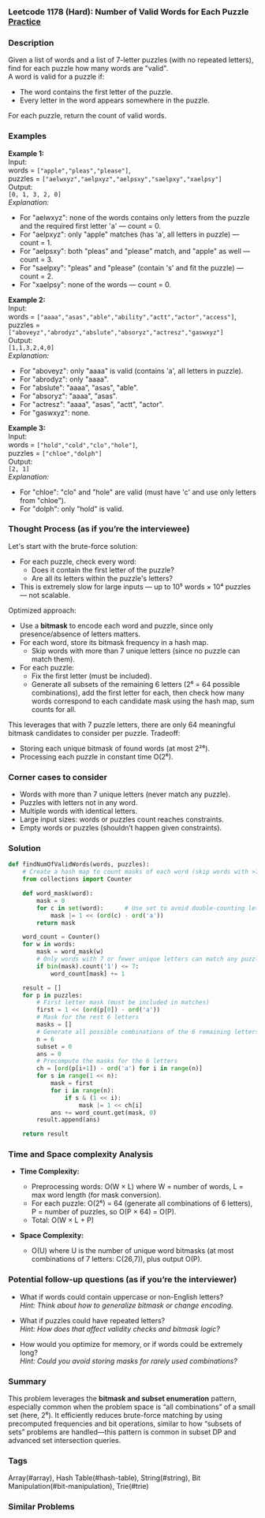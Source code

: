 ### Leetcode 1178 (Hard): Number of Valid Words for Each Puzzle [Practice](https://leetcode.com/problems/number-of-valid-words-for-each-puzzle)

### Description  
Given a list of words and a list of 7-letter puzzles (with no repeated letters), find for each puzzle how many words are "valid".  
A word is valid for a puzzle if:
- The word contains the first letter of the puzzle.
- Every letter in the word appears somewhere in the puzzle.

For each puzzle, return the count of valid words.

### Examples  

**Example 1:**  
Input:  
words = `["apple","pleas","please"]`,  
puzzles = `["aelwxyz","aelpxyz","aelpsxy","saelpxy","xaelpsy"]`  
Output:  
`[0, 1, 3, 2, 0]`  
*Explanation:*
- For "aelwxyz": none of the words contains only letters from the puzzle and the required first letter 'a' — count = 0.
- For "aelpxyz": only "apple" matches (has 'a', all letters in puzzle) — count = 1.
- For "aelpsxy": both "pleas" and "please" match, and "apple" as well — count = 3.
- For "saelpxy": "pleas" and "please" (contain 's' and fit the puzzle) — count = 2.
- For "xaelpsy": none of the words — count = 0.

**Example 2:**  
Input:  
words = `["aaaa","asas","able","ability","actt","actor","access"]`,  
puzzles = `["aboveyz","abrodyz","abslute","absoryz","actresz","gaswxyz"]`  
Output:  
`[1,1,3,2,4,0]`  
*Explanation:*
- For "aboveyz": only "aaaa" is valid (contains 'a', all letters in puzzle).
- For "abrodyz": only "aaaa".
- For "abslute": "aaaa", "asas", "able".
- For "absoryz": "aaaa", "asas".
- For "actresz": "aaaa", "asas", "actt", "actor".
- For "gaswxyz": none.

**Example 3:**  
Input:  
words = `["hold","cold","clo","hole"]`,  
puzzles = `["chloe","dolph"]`  
Output:  
`[2, 1]`  
*Explanation:*
- For "chloe": "clo" and "hole" are valid (must have 'c' and use only letters from "chloe").
- For "dolph": only "hold" is valid.

### Thought Process (as if you’re the interviewee)  
Let's start with the brute-force solution:
- For each puzzle, check every word:
  - Does it contain the first letter of the puzzle?
  - Are all its letters within the puzzle's letters?
- This is extremely slow for large inputs — up to 10⁵ words × 10⁴ puzzles — not scalable.

Optimized approach:
- Use a **bitmask** to encode each word and puzzle, since only presence/absence of letters matters.
- For each word, store its bitmask frequency in a hash map.
  - Skip words with more than 7 unique letters (since no puzzle can match them).
- For each puzzle:
  - Fix the first letter (must be included).
  - Generate all subsets of the remaining 6 letters (2⁶ = 64 possible combinations), add the first letter for each, then check how many words correspond to each candidate mask using the hash map, sum counts for all.

This leverages that with 7 puzzle letters, there are only 64 meaningful bitmask candidates to consider per puzzle. 
Tradeoff:  
- Storing each unique bitmask of found words (at most 2²⁶).
- Processing each puzzle in constant time O(2⁶).

### Corner cases to consider  
- Words with more than 7 unique letters (never match any puzzle).
- Puzzles with letters not in any word.
- Multiple words with identical letters.
- Large input sizes: words or puzzles count reaches constraints.
- Empty words or puzzles (shouldn’t happen given constraints).

### Solution

```python
def findNumOfValidWords(words, puzzles):
    # Create a hash map to count masks of each word (skip words with >7 unique letters)
    from collections import Counter

    def word_mask(word):
        mask = 0
        for c in set(word):      # Use set to avoid double-counting letters
            mask |= 1 << (ord(c) - ord('a'))
        return mask

    word_count = Counter()
    for w in words:
        mask = word_mask(w)
        # Only words with 7 or fewer unique letters can match any puzzle
        if bin(mask).count('1') <= 7:
            word_count[mask] += 1

    result = []
    for p in puzzles:
        # First letter mask (must be included in matches)
        first = 1 << (ord(p[0]) - ord('a'))
        # Mask for the rest 6 letters
        masks = []
        # Generate all possible combinations of the 6 remaining letters
        n = 6
        subset = 0
        ans = 0
        # Precompute the masks for the 6 letters
        ch = [ord(p[i+1]) - ord('a') for i in range(n)]
        for s in range(1 << n):
            mask = first
            for i in range(n):
                if s & (1 << i):
                    mask |= 1 << ch[i]
            ans += word_count.get(mask, 0)
        result.append(ans)

    return result
```

### Time and Space complexity Analysis  

- **Time Complexity:**  
  - Preprocessing words: O(W × L) where W = number of words, L = max word length (for mask conversion).
  - For each puzzle: O(2⁶) = 64 (generate all combinations of 6 letters), P = number of puzzles, so O(P × 64) = O(P).
  - Total: O(W × L + P)

- **Space Complexity:**  
  - O(U) where U is the number of unique word bitmasks (at most combinations of 7 letters: C(26,7)), plus output O(P).

### Potential follow-up questions (as if you’re the interviewer)  

- What if words could contain uppercase or non-English letters?  
  *Hint: Think about how to generalize bitmask or change encoding.*

- What if puzzles could have repeated letters?  
  *Hint: How does that affect validity checks and bitmask logic?*

- How would you optimize for memory, or if words could be extremely long?  
  *Hint: Could you avoid storing masks for rarely used combinations?*

### Summary
This problem leverages the **bitmask and subset enumeration** pattern, especially common when the problem space is “all combinations” of a small set (here, 2⁶). It efficiently reduces brute-force matching by using precomputed frequencies and bit operations, similar to how “subsets of sets” problems are handled—this pattern is common in subset DP and advanced set intersection queries.

### Tags
Array(#array), Hash Table(#hash-table), String(#string), Bit Manipulation(#bit-manipulation), Trie(#trie)

### Similar Problems
